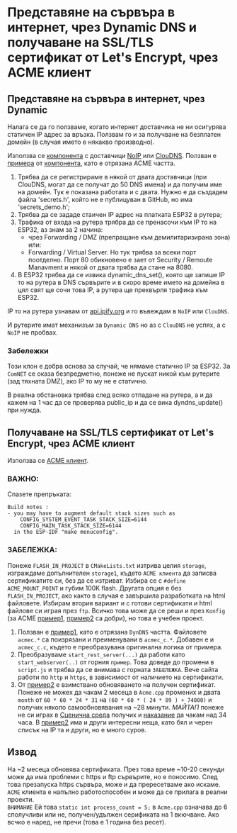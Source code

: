 # Представяне на сървъра в интернет, чрез Dynamic DNS и получаване на SSL/TLS сертификат от Let's Encrypt, чрез ACME клиент

## Представяне на сървъра в интернет, чрез Dynamic

Налага се да го ползваме, когато интернет доставчика не ни осигурява статичен IP адрес за връзка. Ползвам го и за получване на безплатен домейн (в случая името е някакво производно).

Използва се [компонента](https://components.espressif.com/components/dannybackx/dyndns/versions/0.0.3) с доставчици [NoIP](https://www.noip.com/) или [ClouDNS](https://www.cloudns.net/main/). Ползван е [примера](https://sourceforge.net/p/esp32-acme-client/code/HEAD/tree/trunk/examples/standalone/) от [компонента](https://components.espressif.com/components/dannybackx/acmeclient/versions/0.1.0), като е отрязана ACME частта.

1. Трябва да се регистрираме в някой от двата доставчици (при ClouDNS, могат да се получат до 50 DNS имена) и да получим име на домейн. Тук е показана работата и с двата. Нужно е да създадем файла 'secrets.h', който не е публицуван в GitHub, но има 'secrets_demo.h';
2. Трябва да се зададе стаичен IP адрес на платката ESP32 в рутера;
3. Трафика от входа на рутера трябра да се пренасочи към IP то на ESP32, аз знам за 2 начина:
    - чрез Forwarding / DMZ (препращане към демилитаризирана зона) или:
    - Forwarding / Virtual Server. Но тук трябва за всеки порт поотделно. Порт 80 обикновено е зает от Security / Remoute Manavment и някой от двата трябва да стане на 8080.
4. В ESP32 трябва да се извика dynamic_dns_set(), която ще запише IP то на рутера в DNS сървърите и в скоро време името на домейна в цял свят ще сочи това IP, а рутера ще прехвърля трафика към ESP32.

IP то на рутера узнавам от [api.ipify.org](https://api.ipify.org/) и го въвеждам в `NoIP` или `ClouDNS`.  

И рутерите имат механизъм за `Dynamic DNS` но аз с `ClouDNS` не успях, а с `NoIP` не пробвах.

### Забележки

Този клон е добра основа за случай, че нямаме статично IP за ESP32. За `ComNET` се оказа безпредметно, понеже не пускат никой към рутерите (зад тяхната DMZ), ако IP то му не е статично.

В реална обстановка трябва след всяко отпадане на рутера, а и да кажем на 1 час да се проверява public_ip и да се вика dyndns_update() при нужда.

## Получаване на SSL/TLS сертификат от Let's Encrypt, чрез ACME клиент

Използва се [ACME клиент](https://components.espressif.com/components/dannybackx/acmeclient/versions/0.1.0).

### **ВАЖНО:**

Спазете препръката:

```text
Build notes :
- you may have to augment default stack sizes such as
    CONFIG_SYSTEM_EVENT_TASK_STACK_SIZE=6144
    CONFIG_MAIN_TASK_STACK_SIZE=6144
  in the ESP-IDF "make menuconfig".
```

### **ЗАБЕЛЕЖКА:**

Понеже `FLASH_IN_PROJECT` в `CMakeLists.txt` изтрива целия `storage`, изграждаме допълнителен `storage1`, където `ACME клиента` да записва сертификатите си, без да се изтриват. Избира се с `#define ACME_MOUNT_POINT` и губим 100K flash. Другата опция е без `FLASH_IN_PROJECT`, ако както в случая е завършила разработката на html файловете. Избирам втория вариант и с готови сертификати и html файлове си играя през `ftp`. Всичко това може да се реши и през `Konfig` (за ACME [пример1](/managed_components/dannybackx__acmeclient/examples/standalone/main/Kconfig), [пример2](/managed_components/dannybackx__acmeclient/examples/framework/main/Kconfig) са добри), но това е учебен проект.

1. Ползван е [пример1](https://sourceforge.net/p/esp32-acme-client/code/HEAD/tree/trunk/examples/standalone/), като е отрязана `DynDNS` частта. Файловете `acmec.*` са поизрязани и преименувани в `acmec_c.*`. Добавен е и `acmec_c.c`, където е преобразувана оригинална логика от примера.
2. Преобразуваме `start_rest_server(...)` да работи като `start_webserver(..)` от горния `пример`. Това доведе до промени в `script.js` и трябва да се внимава с горната `ЗАБЕЛЕЖКА`. Вече сайта работи по `http` и `https`, в зависимост от наличието на сертификати.
3. От [пример2](/managed_components/dannybackx__acmeclient/examples/framework/) е взимствано обновяването на получен сертификат. Понеже не можех да чакам 2 месеца в `Acme.cpp` промених и двата `month` от `60 * 60 * 24 * 31` на `(60 * 60 * ( 24 * 89 ) + 74000)` и получих няколо самообновявания на ~28 минути. *МАЙТАП* понеже не си играх в [Сценична среда](https://letsencrypt.org/docs/staging-environment/) получих и [наказание](https://letsencrypt.org/docs/rate-limits/#new-certificates-per-exact-set-of-hostnames) да чакам над 34 часа. В [пример2](/managed_components/dannybackx__acmeclient/examples/framework/) има и други интересни неща, като бял и черен списък на IP та и други, но е много суров.

## **Извод**

На ~2 месеца обновява сертификата. През това време ~10-20 секунди може да има проблеми с https и ftp сървърите, но е поносимо. След това презапуска https сървъра, може и да прересетваме ако искаме.  
`ACME` клиента е напълно работоспособен и може да се прилага в реални проекти.  
`ВНИМАНИЕ` Ей това `static int process_count = 5;` в `Acme.cpp` означава до 6 сполучливи или не, получен/удължен серификата на 1 вкючване. Ако всчко е наред, не пречи (това е 1 година без ресет).
